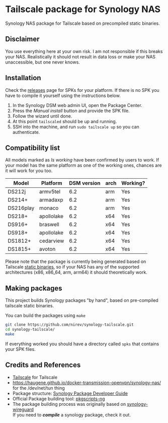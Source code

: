 # Tailscale package for Synology NAS

Synology NAS package for Tailscale based on precompiled static binaries.

## Disclaimer

You use everything here at your own risk. I am not responsible if this
breaks your NAS. Realistically it should not result in data loss or make
your NAS unaccessible, but one never knows.

## Installation

Check the [releases](https://github.com/nirev/synology-tailscale/releases)
page for SPKs for your platform. If there is no SPK you have to compile
it yourself using the instructions below.

1.  In the Synology DSM web admin UI, open the Package Center.
2.  Press the *Manual install* button and provide the SPK file.
3.  Follow the wizard until done.
4.  At this point `tailscaled` should be up and running.
5.  SSH into the  machine, and run `sudo tailscale up` so you can authenticate.

## Compatibility list

All models marked as *Is working* have been confirmed by users to work. If
your model has the same platform as one of the working ones, chances are
it will work for you too.

| Model      | Platform   | DSM version | arch | Working? |
| ---------  | ---------- | ----------- | ---- | -------- |
| DS212j     | armv5tel   | 6.2         | arm  | Yes      |
| DS214+     | armadaxp   | 6.2         | arm  | Yes      |
| DS216play  | monaco     | 6.2         | arm  | Yes      |
| DS218+     | apollolake | 6.2         | x64  | Yes      |
| DS916+     | braswell   | 6.2         | x64  | Yes      |
| DS918+     | apollolake | 6.2         | x64  | Yes      |
| DS1812+    | cedarview  | 6.2         | x64  | Yes      |
| DS1815+    | avoton     | 6.2         | x64  | Yes      |

Please note that the package is currently being generated based on
Tailscale [static binaries](https://pkgs.tailscale.com/stable/#static), so
if your NAS has any of the supported architectures (x86, x86_64, arm, arm64)
it should theoretically work.

## Making packages

This project builds Synology packages "by hand", based on pre-compiled tailscale static binaries.

You can build the packages using `make`
```bash
git clone https://github.com/nirev/synology-tailscale.git
cd synology-tailscale/
make
```
If everything worked you should have a directory called `spks` that
contains your SPK files.

## Credits and References

- [Tailscale](https://github.com/tailscale) for Tailscale
- https://haugene.github.io/docker-transmission-openvpn/synology-nas/ for the /dev/net/tun thing
- Package structure: [Synology Package Developer Guide](https://help.synology.com/developer-guide/index.html)
- Official Package building tool: [pkgscripts-ng](https://github.com/SynologyOpenSource/pkgscripts-ng)
- The package building process was originally based on [synology-wireguard](https://github.com/runfalk/synology-wireguard) \
If you need to _**compile**_ a synology package, check it out.
